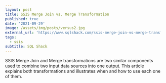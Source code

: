 ```yaml
---
layout: post
title: SSIS Merge Join vs. Merge Transformation
published: true
date: '2021-09-29'
image: /assets/img/posts/versus2.jpg
external_url: 'https://www.sqlshack.com/ssis-merge-join-vs-merge-transformation/'
tags:
  - ssis
subtitle: SQL Shack
---
```

SSIS Merge Join and Merge transformations are two similar components used to combine two input data sources into one output. This article explains both transformations and illustrates when and how to use each one of them.
